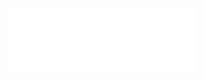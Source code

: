 <div align="center">
  <a href="https://lund.wtf/">
    <img src="https://raw.githubusercontent.com/Lund1337/Lund1337.github.io/main/Images/Lund/Lund(Tarrget_OI).png" alt="Logo" width="300" height="100">
  </a>
</div>
